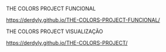 THE COLORS PROJECT FUNCIONAL

https://derdyly.github.io/THE-COLORS-PROJECT-FUNCIONAL/

THE COLORS PROJECT VISUALIZAÇÃO

https://derdyly.github.io/THE-COLORS-PROJECT/
